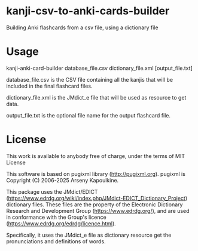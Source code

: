 # kanji-csv-to-anki-cards-builder
Building Anki flashcards from a csv file, using a dictionary file

# Usage

kanji-anki-card-builder database_file.csv dictionary_file.xml [output_file.txt]

database_file.csv is the CSV file containing all the kanjis that will be included in the final flashcard files.

dictionary_file.xml is the JMdict_e file that will be used as resource to get data.

output_file.txt is the optional file name for the output flashcard file.

# License

This work is available to anybody free of charge, under the terms of MIT License

This software is based on pugixml library (http://pugixml.org). pugixml is Copyright (C) 2006-2025 Arseny Kapoulkine.

This package uses the JMdict/EDICT (https://www.edrdg.org/wiki/index.php/JMdict-EDICT_Dictionary_Project) dictionary files. These files are the property of the Electronic Dictionary Research and Development Group (https://www.edrdg.org/), and are used in conformance with the Group's licence (https://www.edrdg.org/edrdg/licence.html).

Specifically, it uses the JMdict_e file as dictionary resource get the pronunciations and definitions of words.
